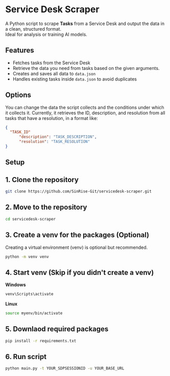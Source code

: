 # Service Desk Scraper

A Python script to scrape **Tasks** from a Service Desk and output the data in a clean, structured format.  
Ideal for analysis or training AI models. 

## Features

- Fetches tasks from the Service Desk
- Retrieve the data you need from tasks based on the given arguments.
- Creates and saves all data to `data.json` 
- Handles existing tasks inside `data.json` to avoid duplicates


## Options 
You can change the data the script collects and the conditions under which it collects it. Currently, it retrieves the ID, description, and resolution from all tasks that have a resolution, in a format like:
```json
{
  "TASK_ID"
      "description": "TASK_DESCRIPTION",
      "resolution": "TASK_RESOLUTION"
}
```

## Setup

## 1. Clone the repository
```bash
git clone https://github.com/SinRise-Git/servicedesk-scraper.git
```
## 2. Move to the repository 
```bash
cd servicedesk-scraper
```
## 3. Create a venv for the packages (Optional)
Creating a virtual environment (venv) is optional but recommended.
```bash
python -m venv venv
```
## 4. Start venv (Skip if you didn't create a venv)
**Windows**
```bash
venv\Scripts\activate
```
**Linux**
```bash
source myenv/bin/activate
```
## 5. Downlaod required packages 
```bash 
pip install -r requirements.txt
```
## 6. Run script
```bash 
python main.py -t YOUR_SDPSESSIONID -u YOUR_BASE_URL
```